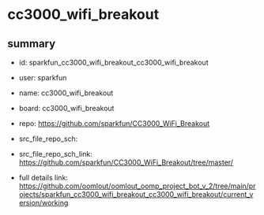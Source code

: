 # cc3000_wifi_breakout
 
## summary 
* id: sparkfun_cc3000_wifi_breakout_cc3000_wifi_breakout
* user: sparkfun
* name: cc3000_wifi_breakout
* board: cc3000_wifi_breakout
* repo: https://github.com/sparkfun/CC3000_WiFi_Breakout



* src_file_repo_sch: 
* src_file_repo_sch_link: https://github.com/sparkfun/CC3000_WiFi_Breakout/tree/master/
* full details link: https://github.com/oomlout/oomlout_oomp_project_bot_v_2/tree/main/projects/sparkfun_cc3000_wifi_breakout_cc3000_wifi_breakout/current_version/working  







